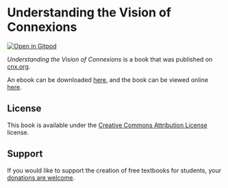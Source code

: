 # Understanding the Vision of Connexions

[![Open in Gitpod](https://gitpod.io/button/open-in-gitpod.svg)](https://gitpod.io/from-referrer/)

_Understanding the Vision of Connexions_ is a book that was published on [cnx.org](https://cnx.org/).

An ebook can be downloaded [here](https://github.com/cnx-user-books/cnxbook-understanding-the-vision-of-connexions/releases/latest), and the book can be viewed online [here](https://github.com/cnx-user-books/cnxbook-understanding-the-vision-of-connexions/releases/latest).

## License
This book is available under the [Creative Commons Attribution License](./LICENSE) license.

## Support
If you would like to support the creation of free textbooks for students, your [donations are welcome](https://riceconnect.rice.edu/donation/support-openstax-banner).
